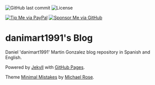 ![GitHub last commit](https://img.shields.io/github/last-commit/danimart1991/danimart1991.github.io.svg)
![License](https://img.shields.io/github/license/danimart1991/danimart1991.github.io.svg)

[![Tip Me via PayPal](https://img.shields.io/badge/PayPal-tip%20me-blue.svg?logo=paypal&style=flat)](https://www.paypal.me/danimart1991)
[![Sponsor Me via GitHub](https://img.shields.io/badge/GitHub-sponsor%20me-blue.svg?logo=github&style=flat)](https://github.com/sponsors/danimart1991)

# danimart1991's Blog

Daniel 'danimart1991' Martin Gonzalez blog repository in Spanish and English.

Powered by [Jekyll](https://jekyllrb.com/) with [GitHub Pages](https://pages.github.com/).

Theme [Minimal Mistakes](https://github.com/mmistakes/minimal-mistakes) by [Michael Rose](https://github.com/mmistakes).
